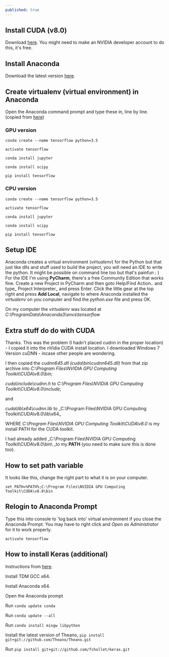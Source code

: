 ```yaml
---
published: true
---
```

## Install CUDA (v8.0)

Download [here](https://developer.nvidia.com/cuda-downloads). You might need to make an NVIDIA developer account to do this, it's free. 

## Install Anaconda

Download the latest version [here](https://www.continuum.io/downloads).

## Create virtualenv (virtual environment) in Anaconda

Open the Anaconda command prompt and type these in, line by line. (copied from [here](http://www.heatonresearch.com/2017/01/01/tensorflow-windows-gpu.html))

### GPU version

`conda create --name tensorflow python=3.5`

`activate tensorflow`

`conda install jupyter`

`conda install scipy`

`pip install tensorflow`

### CPU version

`conda create --name tensorflow python=3.5`

`activate tensorflow`

`conda install jupyter`

`conda install scipy`

`pip install tensorflow`

## Setup IDE

Anaconda creates a virtual environment (_virtualenv_) for the Python but that just like dlls and stuff used to build the project, you will need an IDE to write the python. It might be possible on command line too but that's painfun : ) For the IDE I'm using **PyCharm**, there's a free Community Edition that works fine. Create a new Project in PyCharm and then goto Help/Find Action.. and type_ Project Interpreter_ and press Enter. Click the little gear at the top right and press **Add Local**, navigate to where Anaconda installed the _virtualenv_ on you computer and find the _python.exe_ file and press OK. 

On my computer the _virtualenv_ was located at _C:\ProgramData\Anaconda3\envs\tensorflow_

## Extra stuff do do with CUDA

Thanks. This was the problem (I hadn't placed cudnn in the proper location) - I copied it into the nVidia CUDA install location. I downloaded Windows 7 Version cuDNN - incase other people are wondering.

I then copied the _cudnn645.dll (cuda\bin\cudnn645.dll)_ from that zip archive into _C:\Program Files\NVIDIA GPU Computing Toolkit\CUDA\v8.0\bin\;_

_cuda\include\cudnn.h_ to _C:\Program Files\NVIDIA GPU Computing Toolkit\CUDA\v8.0\include\;_

and

_cuda\lib\x64\cudnn.lib_ to _C:\Program Files\NVIDIA GPU Computing Toolkit\CUDA\v8.0\lib\x64\_

WHERE _C:\Program Files\NVIDIA GPU Computing Toolkit\CUDA\v8.0_ is my install PATH for the CUDA toolkit.

I had already added _C:\Program Files\NVIDIA GPU Computing Toolkit\CUDA\v8.0\bin\ _to my **PATH** (you need to make sure this is done too).

## How to set path variable

It looks like this, change the right part to what it is on your computer.

`set PATH=%PATH%;C:\Program Files\NVIDIA GPU Computing Toolkit\CUDA\v8.0\bin`

## Relogin to Anaconda Prompt

Type this into console to 'log back into' virtual environment if you close the Anaconda Prompt. You may have to right click and _Open as Administrator_ for it to work properly.

`activate tensorflow`

## How to install Keras (additional)

Instructions from [here](http://stackoverflow.com/questions/34097988/how-do-i-install-keras-and-theano-in-anaconda-python-2-7-on-windows).

Install TDM GCC x64.

Install Anaconda x64.

Open the Anaconda prompt

Run `conda update conda`

Run `conda update --all`

Run `conda install mingw libpython`

Install the latest version of Theano, `pip install git+git://github.com/Theano/Theano.git`

Run `pip install git+git://github.com/fchollet/keras.git`